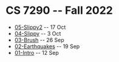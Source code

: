 # CS 7290 -- Fall 2022

* [05-Slippy2](05-Slippy2.md) -- 17 Oct 
* [04-Slippy](04-Slippy.md) -- 3 Oct 
* [03-Brush](03-Brush.md) -- 26 Sep
* [02-Earthquakes](02-Earthquakes.md) -- 19 Sep
* [01-Intro](01-Intro.md) -- 12 Sep
